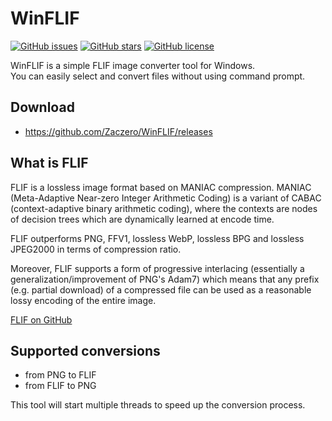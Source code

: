 # WinFLIF

[![GitHub issues](https://img.shields.io/github/issues/Zaczero/WinFLIF.svg)](https://github.com/Zaczero/WinFLIF/issues) [![GitHub stars](https://img.shields.io/github/stars/Zaczero/WinFLIF.svg)](https://github.com/Zaczero/WinFLIF/stargazers) [![GitHub license](https://img.shields.io/github/license/Zaczero/WinFLIF.svg)](https://github.com/Zaczero/WinFLIF/blob/master/LICENSE)

WinFLIF is a simple FLIF image converter tool for Windows.  
You can easily select and convert files without using command prompt.

## Download

* <https://github.com/Zaczero/WinFLIF/releases>

## What is FLIF

FLIF is a lossless image format based on MANIAC compression. MANIAC (Meta-Adaptive Near-zero Integer Arithmetic Coding) is a variant of CABAC (context-adaptive binary arithmetic coding), where the contexts are nodes of decision trees which are dynamically learned at encode time.

FLIF outperforms PNG, FFV1, lossless WebP, lossless BPG and lossless JPEG2000 in terms of compression ratio.

Moreover, FLIF supports a form of progressive interlacing (essentially a generalization/improvement of PNG's Adam7) which means that any prefix (e.g. partial download) of a compressed file can be used as a reasonable lossy encoding of the entire image.

[FLIF on GitHub](https://github.com/FLIF-hub/FLIF)

## Supported conversions

* from PNG to FLIF
* from FLIF to PNG

This tool will start multiple threads to speed up the conversion process.
